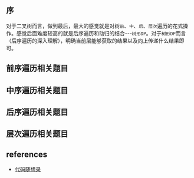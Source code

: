 ## 序

对于二叉树而言，做到最后，最大的感觉就是对树`前`、`中`、`后`、`层次`遍历的花式操作。感觉后面难度较高的就是后序遍历和动归的结合---`树形DP`。对于`树形DP`而言（后序遍历的深入理解），明确当前层能够获取的结果以及向上传递什么结果即可。

## 前序遍历相关题目

## 中序遍历相关题目

## 后序遍历相关题目

## 层次遍历相关题目



## references

* [代码随想录](https://github.com/youngyangyang04/leetcode-master)